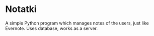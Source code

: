 # Notatki
A simple Python program which manages notes of the users, just like Evernote. Uses database, works as a server.
